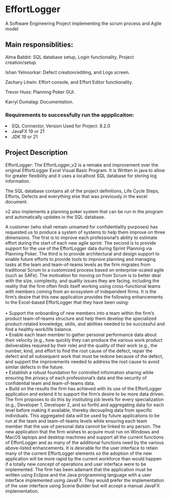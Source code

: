 # EffortLogger 
A Software Engineering Project implementing the scrum process and Agile model

## Main responsiblities:

  Alma Babbit: SQL database setup, Login functionality, Project creation/setup.
  
  Ishan Yelnoorkar: Defect creation/editing, and Logs screen.
  
  Zachary Litwin: Effort console, and Effort Editor functionality.
  
  Trevor Huss: Planning Poker GUI.
  
  Karryl Dumalag: Documentation.

### Requirements to successfully run the appplicaiton:
<li> SQL Connector, Version Used for Project: 8.2.0
<li> JavaFX 19 or 21
<li> JDK 19 or 21 

## Project Description
EffortLogger: The EffortLogger_v2 is a remake and improvement over the original EffortLogger Excel Visual Basic Program.
It is Written in java to allow for greater flexibility and it uses a localhost SQL database for storing log information.

The SQL database contains all of the project definitions, Life Cycle Steps, Efforts, Defects and everything else that was
previously in the excel document. 

v2 also implements a planning poker system that can be run in the program and automatically updates in the SQL database. 

A customer (who shall remain unnamed for confidentiality purposes) has requested us to produce a system of systems to help them improve on three dimensions. The first is to improve each professional’s ability to estimate effort during the start of each new agile sprint.  The second is to provide support for the use of the EffortLogger data during Sprint Planning via Planning Poker.  The third is to provide architectural and design support to enable future efforts to provide tools to improve planning and managing tasks at the team and team-of-teams levels as the firm migrates from traditional Scrum to a customized process based on enterprise-scaled agile (such as SAFe).  The motivation for moving on from Scrum is to better deal with the size, complexity, and quality issues they are facing, including the reality that the firm often finds itself working using cross-functional teams with members coming from an ecosystem of independent firms.  It is the firm’s desire that this new application provides the following enhancements to the Excel-based EffortLogger that they have been using: </br> </br>
•	Support the onboarding of new members into a team within the firm’s product team-of-teams structure and help them develop the specialized product-related knowledge, skills, and abilities needed to be successful and find a healthy work/life balance. </br>
•	Enable each team member to gather personal performance data about their velocity (e.g., how quickly they can produce the various work product deliverables required by their role) and the quality of their work (e.g., the number, kind, and effort to find the root cause of the defect, repair the defect and all subsequent work that must be redone because of the defect, and support the improvements needed to address the root cause to avoid similar defects in the future. </br>
•	Establish a robust foundation for controlled information sharing while ensuring the privacy of each professional’s data and the security of confidential team and team-of-teams data. </br>
•	Build on the results the firm has achieved with its use of the EffortLogger application and extend it to support the firm’s desire to be more data driven.  The firm proposes to do this by instituting job levels for every specialization (e.g., Developer 1, Developer 2, and so forth) and aggregating data for each level before making it available, thereby decoupling data from specific individuals.  This aggregated data will be used by future applications to be run at the team and team-of-teams levels while ensuring each team member that the use of personal data cannot be linked to any person.  The new application that the firm wishes to acquire must run on Windows and MacOS laptops and desktop machines and support all the current functions of EffortLogger and as many of the additional functions need by the various above-listed enhancements.
It is desirable for the user interface to retain many of the current EffortLogger elements so the adoption of the new application will be more rapid by the current workforce than would happen if a totally new concept of operations and user interface were to be implemented.
The firm has been adamant that the application must be written using Eclipse and the Java programming language with a user interface implemented using JavaFX.  They would prefer the implementation of the user interface using Scene Builder but will accept a manual JavaFX implementation.


